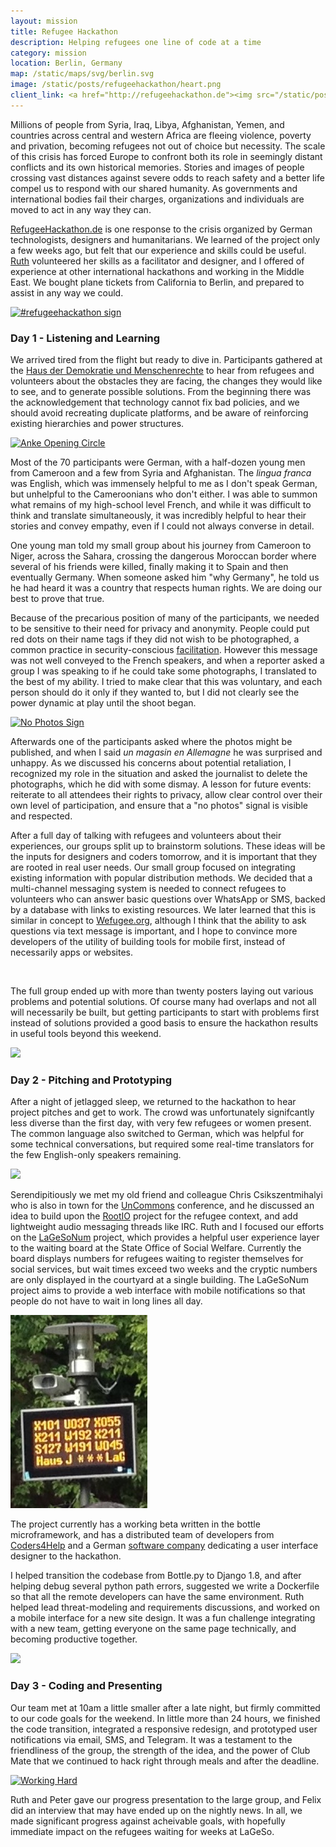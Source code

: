 ```yaml
---
layout: mission
title: Refugee Hackathon
description: Helping refugees one line of code at a time
category: mission
location: Berlin, Germany
map: /static/maps/svg/berlin.svg
image: /static/posts/refugeehackathon/heart.png
client_link: <a href="http://refugeehackathon.de"><img src="/static/posts/refugeehackathon/heart.png" alt="Refugee Hackathon"></a>
---
```


Millions of people from Syria, Iraq, Libya, Afghanistan, Yemen, and countries across central and western Africa are fleeing violence, poverty and privation, becoming refugees not out of choice but necessity. The scale of this crisis has forced Europe to confront both its role in seemingly distant conflicts and its own historical memories. Stories and images of people crossing vast distances against severe odds to reach safety and a better life compel us to respond with our shared humanity. As governments and international bodies fail their charges, organizations and individuals are moved to act in any way they can.

[RefugeeHackathon.de](http://refugeehackathon.de) is one response to the crisis organized by German technologists, designers and humanitarians. We learned of the project only a few weeks ago, but felt that our experience and skills could be useful. [Ruth](http://ruthmiller.net) volunteered her skills as a facilitator and designer, and I offered of experience at other international hackathons and working in the Middle East. We bought plane tickets from California to Berlin, and prepared to assist in any way we could.

<div class="thumb inline third right">
<a href="https://www.flickr.com/photos/jlevinger/22238979089/"><img src="https://farm1.staticflickr.com/781/22238979089_ec0f735452_m_d.jpg" alt="#refugeehackathon sign"></a>
</div>

### Day 1 - Listening and Learning

We arrived tired from the flight but ready to dive in. Participants gathered at the [Haus der Demokratie und Menschenrechte](http://hausderdemokratie.de/artikel/welcome.php4) to hear from refugees and volunteers about the obstacles they are facing, the changes they would like to see, and to generate possible solutions. From the beginning there was the acknowledgement that technology cannot fix bad policies, and we should avoid recreating duplicate platforms, and be aware of reinforcing existing hierarchies and power structures.

<div class="thumb inline third right">
<a href="https://www.flickr.com/photos/jlevinger/22399779056/"><img src="https://farm1.staticflickr.com/778/22399779056_f8c873322c_m_d.jpg" alt="Anke Opening Circle"></a>
</div>

Most of the 70 participants were German, with a half-dozen young men from Cameroon and a few from Syria and Afghanistan. The *lingua franca* was English, which was immensely helpful to me as I don't speak German, but unhelpful to the Cameroonians who don't either. I was able to summon what remains of my high-school level French, and while it was difficult to think and translate simultaneously, it was incredibly helpful to hear their stories and convey empathy, even if I could not always converse in detail.

One young man told my small group about his journey from Cameroon to Niger, across the Sahara, crossing the dangerous Moroccan border where several of his friends were killed, finally making it to Spain and then eventually Germany. When someone asked him "why Germany", he told us he had heard it was a country that respects human rights. We are doing our best to prove that true.

Because of the precarious position of many of the participants, we needed to be sensitive to their need for privacy and anonymity. People could put red dots on their name tags if they did not wish to be photographed, a common practice in security-conscious [facilitation](https://aspirationtech.org). However this message was not well conveyed to the French speakers, and when a reporter asked a group I was speaking to if he could take some photographs, I translated to the best of my ability. I tried to make clear that this was voluntary, and each person should do it only if they wanted to, but I did not clearly see the power dynamic at play until the shoot began.

<div class="thumb inline third right">
<a href="https://www.flickr.com/photos/jlevinger/22425772855/"><img src="https://farm1.staticflickr.com/605/22425772855_e32ca767f5_m_d.jpg" alt="No Photos Sign"></a>
</div>

Afterwards one of the participants asked where the photos might be published, and when I said *un magasin en Allemagne* he was surprised and unhappy. As we discussed his concerns about potential retaliation, I recognized my role in the situation and asked the journalist to delete the photographs, which he did with some dismay. A lesson for future events: reiterate to all attendees their rights to privacy, allow clear control over their own level of participation, and ensure that a "no photos" signal is visible and respected.

After a full day of talking with refugees and volunteers about their experiences, our groups split up to brainstorm solutions. These ideas will be the inputs for designers and coders tomorrow, and it is important that they are rooted in real user needs. Our small group focused on integrating existing information with popular distribution methods. We decided that a multi-channel messaging system is needed to connect refugees to volunteers who can answer basic questions over WhatsApp or SMS, backed by a database with links to existing resources. We later learned that this is similar in concept to [Wefugee.org](http://www.wefugee.org), although I think that the ability to ask questions via text message is important, and I hope to convince more developers of the utility of building tools for mobile first, instead of necessarily apps or websites.

<div class="thumb inline third right">
<a href="https://www.flickr.com/photos/jlevinger/22412561922/"><img src="https://farm6.staticflickr.com/5815/22412561922_168354af3e_m_d.jpg" alt=""></a>
</div>

The full group ended up with more than twenty posters laying out various problems and potential solutions. Of course many had overlaps and not all will necessarily be built, but getting participants to start with problems first instead of solutions provided a good basis to ensure the hackathon results in useful tools beyond this weekend.

<div class="thumb two-third center">
<a href="https://www.flickr.com/photos/jlevinger/22239361370/"><img src="https://farm1.staticflickr.com/716/22239361370_082e9109c5_m_d.jpg"></a>
</div>


### Day 2 - Pitching and Prototyping

After a night of jetlagged sleep, we returned to the hackathon to hear project pitches and get to work. The crowd was unfortunately signifcantly less diverse than the first day, with very few refugees or women present. The common language also switched to German, which was helpful for some technical conversations, but required some real-time translators for the few English-only speakers remaining.

<div class="thumb inline third right">
<a href="https://www.flickr.com/photos/jlevinger/22251742449/"><img src="https://farm1.staticflickr.com/715/22251742449_16450254c6_m_d.jpg"></a>
</div>

Serendipitiously we met my old friend and colleague Chris Csikszentmihalyi who is also in town for the [UnCommons](http://berlinergazette.de/deutsch/uncommons/) conference, and he discussed an idea to build upon the [RootIO](https://spacedog.xyz/mission/rootio) project for the refugee context, and add lightweight audio messaging threads like IRC. Ruth and I focused our efforts on the [LaGeSoNum](http://refugeehackathon.de/en/projekte/lagesonum/) project, which provides a helpful user experience layer to the  waiting board at the State Office of Social Welfare. Currently the board displays numbers for refugees waiting to register themselves for social services, but wait times exceed two weeks and the cryptic numbers are only displayed in the courtyard at a single building. The LaGeSoNum project aims to provide a web interface with mobile notifications so that people do not have to wait in long lines all day.

<div class="thumb inline third right">
<img src="/static/posts/refugeehackathon/lagesonum-example.jpg">
</div>

The project currently has a working beta written in the bottle microframework, and has a distributed team of developers from [Coders4Help](http://www.meetup.com/coders4help/) and a German [software company](http://www.minglabs.com) dedicating a user interface designer to the hackathon.

I helped transition the codebase from Bottle.py to Django 1.8, and after helping debug several python path errors, suggested we write a Dockerfile so that all the remote developers can have the same environment. Ruth helped lead threat-modeling and requirements discussions, and worked on a mobile interface for a new site design. It was a fun challenge integrating with a new team, getting everyone on the same page technically, and becoming productive together.

<div class="thumb inline third right">
<a href="https://www.flickr.com/photos/jlevinger/22250577550/"><img src="https://farm6.staticflickr.com/5646/22250577550_dc9c081b01_m_d.jpg"></a>
</div>

### Day 3 - Coding and Presenting

Our team met at 10am a little smaller after a late night, but firmly committed to our code goals for the weekend. In little more than 24 hours, we finished the code transition, integrated a responsive redesign, and prototyped user notifications via email, SMS, and Telegram. It was a testament to the friendliness of the group, the strength of the idea, and the power of Club Mate that we continued to hack right through meals and after the deadline.

<div class="thumb inline third right">
<a href="https://www.flickr.com/photos/jlevinger/21844317074/"><img src="https://farm6.staticflickr.com/5698/21844317074_6f1924eceb_m_d.jpg" alt="Working Hard"></a>
</div>

Ruth and Peter gave our progress presentation to the large group, and Felix did an interview that may have ended up on the nightly news. In all, we made significant progress against acheivable goals, with hopefully immediate impact on the refugees waiting for weeks at LaGeSo.

